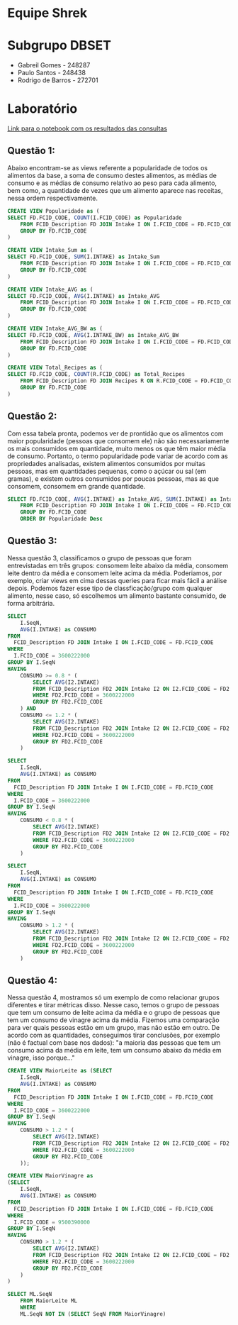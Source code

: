 # Equipe Shrek

# Subgrupo DBSET

- Gabreil Gomes - 248287
- Paulo Santos - 248438
- Rodrigo de Barros - 272701

# Laboratório

[Link para o notebook com os resultados das consultas](https://github.com/PauloVictorSS/MC536-DBSET/blob/main/lab05/food-intake-analysis-advanced.ipynb)

## Questão 1:

Abaixo encontram-se as views referente a popularidade de todos os alimentos da base, a soma de consumo destes alimentos, as médias de consumo e as
médias de consumo relativo ao peso para cada alimento, bem como, a quantidade de vezes que um alimento aparece nas receitas, nessa ordem respectivamente.

```sql
CREATE VIEW Popularidade as (
SELECT FD.FCID_CODE, COUNT(I.FCID_CODE) as Popularidade
    FROM FCID_Description FD JOIN Intake I ON I.FCID_CODE = FD.FCID_CODE
    GROUP BY FD.FCID_CODE
)

CREATE VIEW Intake_Sum as (
SELECT FD.FCID_CODE, SUM(I.INTAKE) as Intake_Sum
    FROM FCID_Description FD JOIN Intake I ON I.FCID_CODE = FD.FCID_CODE
    GROUP BY FD.FCID_CODE
)

CREATE VIEW Intake_AVG as (
SELECT FD.FCID_CODE, AVG(I.INTAKE) as Intake_AVG
    FROM FCID_Description FD JOIN Intake I ON I.FCID_CODE = FD.FCID_CODE
    GROUP BY FD.FCID_CODE
)

CREATE VIEW Intake_AVG_BW as (
SELECT FD.FCID_CODE, AVG(I.INTAKE_BW) as Intake_AVG_BW
    FROM FCID_Description FD JOIN Intake I ON I.FCID_CODE = FD.FCID_CODE
    GROUP BY FD.FCID_CODE
)

CREATE VIEW Total_Recipes as (
SELECT FD.FCID_CODE, COUNT(R.FCID_CODE) as Total_Recipes
    FROM FCID_Description FD JOIN Recipes R ON R.FCID_CODE = FD.FCID_CODE
    GROUP BY FD.FCID_CODE
)
```

## Questão 2:

Com essa tabela pronta, podemos ver de prontidão que os alimentos com maior popularidade (pessoas que consomem ele) não são necessariamente os mais consumidos
em quantidade, muito menos os que têm maior média de consumo. Portanto, o termo popularidade pode variar de acordo com as propriedades analisadas, existem alimentos
consumidos por muitas pessoas, mas em quantidades pequenas, como o açúcar ou sal (em gramas), e existem outros consumidos por poucas pessoas, mas as que
consomem, consomem em grande quantidade.

```sql
SELECT FD.FCID_CODE, AVG(I.INTAKE) as Intake_AVG, SUM(I.INTAKE) as Intake_Sum, COUNT(I.FCID_CODE) as Popularidade
    FROM FCID_Description FD JOIN Intake I ON I.FCID_CODE = FD.FCID_CODE
    GROUP BY FD.FCID_CODE
    ORDER BY Popularidade Desc
```

## Questão 3:

Nessa questão 3, classificamos o grupo de pessoas que foram entrevistadas em três grupos: consomem leite abaixo da média, consomem leite
dentro da média e consomem leite acima da média. Poderiamos, por exemplo, criar views em cima dessas queries para ficar mais fácil a análise depois.
Podemos fazer esse tipo de classficação/grupo com qualquer alimento, nesse caso, só escolhemos um alimento bastante consumido, de forma arbitrária.

```sql
SELECT 
	I.SeqN, 
	AVG(I.INTAKE) as CONSUMO
FROM 
  FCID_Description FD JOIN Intake I ON I.FCID_CODE = FD.FCID_CODE
WHERE
  I.FCID_CODE = 3600222000
GROUP BY I.SeqN
HAVING 
	CONSUMO >= 0.8 * (
		SELECT AVG(I2.INTAKE)
		FROM FCID_Description FD2 JOIN Intake I2 ON I2.FCID_CODE = FD2.FCID_CODE
		WHERE FD2.FCID_CODE = 3600222000
		GROUP BY FD2.FCID_CODE
	) AND
	CONSUMO <= 1.2 * (
		SELECT AVG(I2.INTAKE)
		FROM FCID_Description FD2 JOIN Intake I2 ON I2.FCID_CODE = FD2.FCID_CODE
		WHERE FD2.FCID_CODE = 3600222000
		GROUP BY FD2.FCID_CODE
	)
```
```sql
SELECT 
	I.SeqN, 
	AVG(I.INTAKE) as CONSUMO
FROM 
  FCID_Description FD JOIN Intake I ON I.FCID_CODE = FD.FCID_CODE
WHERE
  I.FCID_CODE = 3600222000
GROUP BY I.SeqN
HAVING 
	CONSUMO < 0.8 * (
		SELECT AVG(I2.INTAKE)
		FROM FCID_Description FD2 JOIN Intake I2 ON I2.FCID_CODE = FD2.FCID_CODE
		WHERE FD2.FCID_CODE = 3600222000
		GROUP BY FD2.FCID_CODE
	)
```
```sql
SELECT 
	I.SeqN, 
	AVG(I.INTAKE) as CONSUMO
FROM 
  FCID_Description FD JOIN Intake I ON I.FCID_CODE = FD.FCID_CODE
WHERE
  I.FCID_CODE = 3600222000
GROUP BY I.SeqN
HAVING 
	CONSUMO > 1.2 * (
		SELECT AVG(I2.INTAKE)
		FROM FCID_Description FD2 JOIN Intake I2 ON I2.FCID_CODE = FD2.FCID_CODE
		WHERE FD2.FCID_CODE = 3600222000
		GROUP BY FD2.FCID_CODE
	)
```

## Questão 4:

Nessa questão 4, mostramos só um exemplo de como relacionar grupos diferentes e tirar métricas disso. Nesse caso, temos o
grupo de pessoas que tem um consumo de leite acima da média e o grupo de pessoas que tem um consumo de vinagre acima da média.
Fizemos uma comparação para ver quais pessoas estão em um grupo, mas não estão em outro. De acordo com as quantidades, conseguimos 
tirar conclusões, por exemplo (não é factual com base nos dados): "a maioria das pessoas que tem um consumo acima da média em leite,
tem um consumo abaixo da média em vinagre, isso porque..."

```sql
CREATE VIEW MaiorLeite as (SELECT 
	I.SeqN, 
	AVG(I.INTAKE) as CONSUMO
FROM 
  FCID_Description FD JOIN Intake I ON I.FCID_CODE = FD.FCID_CODE
WHERE
  I.FCID_CODE = 3600222000
GROUP BY I.SeqN
HAVING 
	CONSUMO > 1.2 * (
		SELECT AVG(I2.INTAKE)
		FROM FCID_Description FD2 JOIN Intake I2 ON I2.FCID_CODE = FD2.FCID_CODE
		WHERE FD2.FCID_CODE = 3600222000
		GROUP BY FD2.FCID_CODE
	));
```
```sql
CREATE VIEW MaiorVinagre as 
(SELECT 
	I.SeqN, 
	AVG(I.INTAKE) as CONSUMO
FROM 
  FCID_Description FD JOIN Intake I ON I.FCID_CODE = FD.FCID_CODE
WHERE
  I.FCID_CODE = 9500390000
GROUP BY I.SeqN
HAVING 
	CONSUMO > 1.2 * (
		SELECT AVG(I2.INTAKE)
		FROM FCID_Description FD2 JOIN Intake I2 ON I2.FCID_CODE = FD2.FCID_CODE
		WHERE FD2.FCID_CODE = 3600222000
		GROUP BY FD2.FCID_CODE
	)
)
```
```sql
SELECT ML.SeqN 
    FROM MaiorLeite ML
    WHERE 
    ML.SeqN NOT IN (SELECT SeqN FROM MaiorVinagre)
```


